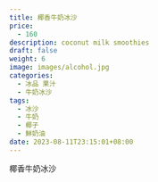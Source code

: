 ```yaml
---
title: 椰香牛奶冰沙
price:
  - 160
description: coconut milk smoothies
draft: false
weight: 6
image: images/alcohol.jpg
categories:
  - 冰品 果汁
  - 牛奶冰沙
tags:
  - 冰沙
  - 牛奶
  - 椰子
  - 鮮奶油
date: 2023-08-11T23:15:01+08:00
---
```


 椰香牛奶冰沙
